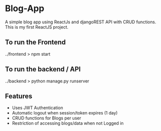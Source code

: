 # Blog-App
A simple blog app using  ReactJs and djangoREST API with CRUD functions.
This is my first ReactJS project.

## To run the Frontend
../frontend > npm start

## To run the backend / API
../backend > python manage.py runserver

## Features
- Uses JWT Authentication
- Automatic logout when session/token expires (1 day)
- CRUD functions for Blogs per user
- Restriction of accessing blogs/data when not Logged in
